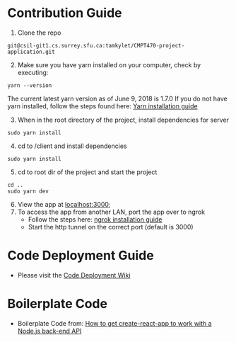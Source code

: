 
# Contribution Guide
1. Clone the repo
```
git@csil-git1.cs.surrey.sfu.ca:tamkylet/CMPT470-project-application.git
```

2.  Make sure you have yarn installed on your computer, check by executing:
```
yarn --version
```
The current latest yarn version as of June 9, 2018 is 1.7.0
If you do not have yarn installed, follow the steps found here: [Yarn installation guide](https://yarnpkg.com/lang/en/docs/install/#debian-stable)

3. When in the root directory of the project, install dependencies for server
```
sudo yarn install
```
4. cd to /client and install dependencies
```
sudo yarn install
```

5. cd to root dir of the project and start the project
```
cd ..
sudo yarn dev
```
6. View the app at [localhost:3000](http://localhost:3000/);
7. To access the app from another LAN, port the app over to ngrok
   - Follow the steps here: [ngrok installation guide](https://ngrok.com/download)
   - Start the http tunnel on the correct port (default is 3000)

# Code Deployment Guide

- Please visit the [Code Deployment Wiki](https://csil-git1.cs.surrey.sfu.ca/vinsonl/CMPT470-ReduxDemoSite/wikis/Code-Deployment/Code-Deployment-Guide)

# Boilerplate Code
- Boilerplate Code from: [How to get create-react-app to work with a Node.js back-end API](https://medium.freecodecamp.org/how-to-make-create-react-app-work-with-a-node-backend-api-7c5c48acb1b0)

